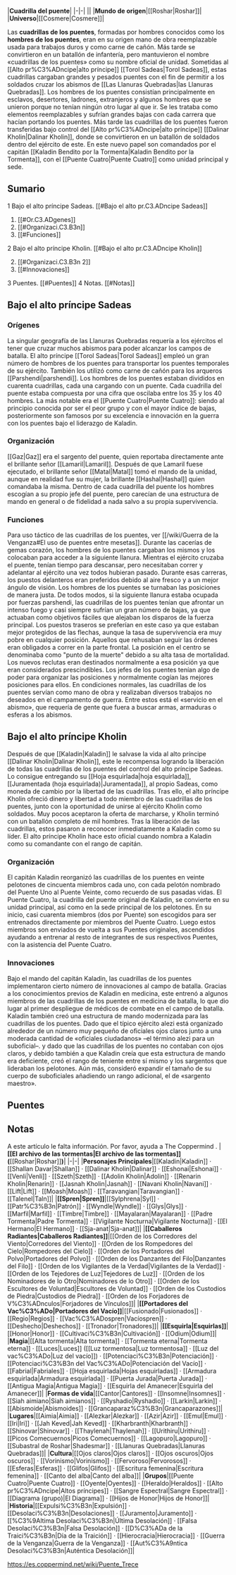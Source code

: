 

|**Cuadrilla del puente**|
|-|-|
||
|**Mundo de origen**|[[Roshar\|Roshar]]|
|**Universo**|[[Cosmere\|Cosmere]]|

Las **cuadrillas de los puentes**, formadas por hombres conocidos como los **hombres de los puentes**, eran en su origen mano de obra reemplazable usada para trabajos duros y como carne de cañón. Más tarde se convirtieron en un batallón de infantería, pero mantuvieron el nombre «cuadrillas de los puentes» como su nombre oficial de unidad.
Sometidas al [[Alto pr%C3%ADncipe\|alto príncipe]] [[Torol Sadeas\|Torol Sadeas]], estas cuadrillas cargaban grandes y pesados puentes con el fin de permitir a los soldados cruzar los abismos de [[Las Llanuras Quebradas\|las Llanuras Quebradas]]. Los hombres de los puentes consistían principalmente en esclavos, desertores, ladrones, extranjeros y algunos hombres que se unieron porque no tenían ningún otro lugar al que ir. Se les trataba como elementos reemplazables y sufrían grandes bajas con cada carrera que hacían portando los puentes.
Más tarde las cuadrillas de los puentes fueron transferidas bajo control del [[Alto pr%C3%ADncipe\|alto príncipe]] [[Dalinar Kholin\|Dalinar Kholin]], donde se convirtieron en un batallón de soldados dentro del ejército de este. En este nuevo papel son comandados por el capitán [[Kaladin Bendito por la Tormenta\|Kaladin Bendito por la Tormenta]], con el [[Puente Cuatro\|Puente Cuatro]] como unidad principal y sede.

## Sumario

1 Bajo el alto príncipe Sadeas. [[#Bajo el alto pr.C3.ADncipe Sadeas]] 

1. [[#Or.C3.ADgenes]] 
1. [[#Organizaci.C3.B3n]] 
1. [[#Funciones]] 


2 Bajo el alto príncipe Kholin. [[#Bajo el alto pr.C3.ADncipe Kholin]] 

2. [[#Organizaci.C3.B3n 2]] 
2. [[#Innovaciones]] 


3 Puentes. [[#Puentes]] 
4 Notas. [[#Notas]] 


## Bajo el alto príncipe Sadeas
 
### Orígenes
La singular geografía de las Llanuras Quebradas requería a los ejércitos el tener que cruzar muchos abismos para poder alcanzar los campos de batalla. El alto príncipe [[Torol Sadeas\|Torol Sadeas]] empleó un gran número de hombres de los puentes para transportar los puentes temporales de su ejército. También los utilizó como carne de cañón para los arqueros [[Parshendi\|parshendi]].
Los hombres de los puentes estaban divididos en cuarenta cuadrillas, cada una cargando con un puente. Cada cuadrilla del puente estaba compuesta por una cifra que oscilaba entre los 35 y los 40 hombres. La más notable era el [[Puente Cuatro\|Puente Cuatro]]: siendo al principio conocida por ser el peor grupo y con el mayor índice de bajas, posteriormente son famosos por su excelencia e innovación en la guerra con los puentes bajo el liderazgo de Kaladin.

### Organización
[[Gaz\|Gaz]] era el sargento del puente, quien reportaba directamente ante el brillante señor [[Lamaril\|Lamaril]]. Después de que Lamaril fuese ejecutado, el brillante señor [[Matal\|Matal]] tomó el mando de la unidad, aunque en realidad fue su mujer, la brillante [[Hashal\|Hashal]] quien comandaba la misma. Dentro de cada cuadrilla del puente los hombres escogían a su propio jefe del puente, pero carecían de una estructura de mando en general o de fidelidad a nada salvo a su propia supervivencia.

### Funciones
Para uso táctico de las cuadrillas de los puentes, ver [[/wiki/Guerra de la Venganza#El uso de puentes entre mesetas]].
Durante las cacerías de gemas corazón, los hombres de los puentes cargaban los mismos y los colocaban para acceder a la siguiente llanura. Mientras el ejército cruzaba el puente, tenían tiempo para descansar, pero necesitaban correr y adelantar al ejército una vez todos hubieran pasado. Durante esas carreras, los puestos delanteros eran preferidos debido al aire fresco y a un mejor ángulo de visión. Los hombres de los puentes se turnaban las posiciones de manera justa. De todos modos, si la siguiente llanura estaba ocupada por fuerzas parshendi, las cuadrillas de los puentes tenían que afrontar un intenso fuego y casi siempre sufrían un gran número de bajas, ya que actuaban como objetivos fáciles que alejaban los disparos de la fuerza principal. Los puestos traseros se preferían en este caso ya que estaban mejor protegidos de las flechas, aunque la tasa de supervivencia era muy pobre en cualquier posición. Aquellos que rehusaban seguir las órdenes eran obligados a correr en la parte frontal. La posición en el centro se denominaba como "punto de la muerte" debido a su alta tasa de mortalidad. Los nuevos reclutas eran destinados normalmente a esa posición ya que eran considerados prescindibles.  Los jefes de los puentes tenían algo de poder para organizar las posiciones y normalmente cogían las mejores posiciones para ellos.
En condiciones normales, las cuadrillas de los puentes servían como mano de obra y realizaban diversos trabajos no deseados en el campamento de guerra. Entre estos está el «servicio en el abismo», que requería de gente que fuera a buscar armas, armaduras o esferas a los abismos.

## Bajo el alto príncipe Kholin
Después de que [[Kaladin\|Kaladin]] le salvase la vida al alto príncipe [[Dalinar Kholin\|Dalinar Kholin]], este le recompensa logrando la liberación de todas las cuadrillas de los puentes del control del alto príncipe Sadeas. Lo consigue entregando su [[Hoja esquirlada\|hoja esquirlada]], [[Juramentada (hoja esquirlada)\|Juramentada]], al propio Sadeas, como moneda de cambio por la libertad de las cuadrillas.
Tras ello, el alto príncipe Kholin ofreció dinero y libertad a todo miembro de las cuadrillas de los puentes, junto con la oportunidad de unirse al ejército Kholin como soldados. Muy pocos aceptaron la oferta de marcharse, y Kholin terminó con un batallón completo de mil hombres.
Tras la liberación de las cuadrillas, estos pasaron a reconocer inmediatamente a Kaladin como su líder. El alto príncipe Kholin hace esto oficial cuando nombra a Kaladin como su comandante con el rango de capitán.

### Organización
El capitán Kaladin reorganizó las cuadrillas de los puentes en veinte pelotones de cincuenta miembros cada uno, con cada pelotón nombrado del Puente Uno al Puente Veinte, como recuerdo de sus pasadas vidas.
El Puente Cuatro, la cuadrilla del puente original de Kaladin, se convierte en su unidad principal, así como en la sede principal de los pelotones. En su inicio, casi cuarenta miembros (dos por Puente) son escogidos para ser entrenados directamente por miembros del Puente Cuatro. Luego estos miembros son enviados de vuelta a sus Puentes originales, ascendidos ayudando a entrenar al resto de integrantes de sus respectivos Puentes, con la asistencia del Puente Cuatro.

### Innovaciones
Bajo el mando del capitán Kaladin, las cuadrillas de los puentes implementaron cierto número de innovaciones al campo de batalla.
Gracias a los conocimientos previos de Kaladin en medicina, este entrenó a algunos miembros de las cuadrillas de los puentes en medicina de batalla, lo que dio lugar al primer despliegue de médicos de combate en el campo de batalla.
Kaladin también creó una estructura de mando modernizada para las cuadrillas de los puentes. Dado que el típico ejército alezi está organizado alrededor de un número muy pequeño de oficiales ojos claros junto a una moderada cantidad de «oficiales ciudadanos» –el término alezi para un suboficial–. y dado que las cuadrillas de los puentes no contaban con ojos claros, y debido también a que Kaladin creía que esta estructura de mando era deficiente, creó el rango de teniente entre sí mismo y los sargentos que lideraban los pelotones. Aún más, consideró expandir el tamaño de su cuerpo de suboficiales añadiendo un rango adicional, el de «sargento maestro».

## Puentes

## Notas

A este artículo le falta información. Por favor, ayuda a The Coppermind .
|**[[El archivo de las tormentas\|El archivo de las tormentas]] (**[[Roshar\|Roshar]]**)**|
|-|-|
|**Personajes Principales**|[[Kaladin\|Kaladin]] · [[Shallan Davar\|Shallan]] · [[Dalinar Kholin\|Dalinar]] · [[Eshonai\|Eshonai]] · [[Venli\|Venli]] · [[Szeth\|Szeth]] · [[Adolin Kholin\|Adolin]] · [[Renarin Kholin\|Renarin]] · [[Jasnah Kholin\|Jasnah]] · [[Navani Kholin\|Navani]] · [[Lift\|Lift]] · [[Moash\|Moash]] · [[Taravangian\|Taravangian]] · [[Talenel\|Taln]]|
|**[[Spren\|Spren]]**|[[Sylphrena\|Syl]] · [[Patr%C3%B3n\|Patrón]] · [[Wyndle\|Wyndle]] · [[Glys\|Glys]] · [[Marfil\|Marfil]] · [[Timbre\|Timbre]] · [[Mayalaran\|Mayalaran]] · [[Padre Tormenta\|Padre Tormenta]] · [[Vigilante Nocturna\|Vigilante Nocturna]] · [[El Hermano\|El Hermano]] · [[Sja-anat\|Sja-anat]]|
|**[[Caballeros Radiantes\|Caballeros Radiantes]]**|[[Orden de los Corredores del Viento\|Corredores del Viento]] · [[Orden de los Rompedores del Cielo\|Rompedores del Cielo]] · [[Orden de los Portadores del Polvo\|Portadores del Polvo]] · [[Orden de los Danzantes del Filo\|Danzantes del Filo]] · [[Orden de los Vigilantes de la Verdad\|Vigilantes de la Verdad]] · [[Orden de los Tejedores de Luz\|Tejedores de Luz]] · [[Orden de los Nominadores de lo Otro\|Nominadores de lo Otro]] · [[Orden de los Escultores de Voluntad\|Escultores de Voluntad]] · [[Orden de los Custodios de Piedra\|Custodios de Piedra]] · [[Orden de los Forjadores de V%C3%ADnculos\|Forjadores de Vínculos]]|
|**[[Portadores del Vac%C3%ADo\|Portadores del Vacío]]**|[[Fusionado\|Fusionados]] · [[Regio\|Regios]] · [[Vac%C3%ADospren\|Vacíospren]] · [[Deshecho\|Deshechos]] · [[Tronador\|Tronadores]]|
|**[[Esquirla\|Esquirlas]]**|[[Honor\|Honor]] · [[Cultivaci%C3%B3n\|Cultivación]] · [[Odium\|Odium]]|
|**Magia**|[[Alta tormenta\|Alta tormenta]] · [[Tormenta eterna\|Tormenta eterna]] · [[Luces\|Luces]] ([[Luz tormentosa\|Luz tormentosa]] · [[Luz del vac%C3%ADo\|Luz del vacío]]) · [[Potenciaci%C3%B3n\|Potenciación]] · [[Potenciaci%C3%B3n del Vac%C3%ADo\|Potenciación del Vacío]] · [[Fabrial\|Fabriales]] · [[Hoja esquirlada\|Hojas esquirladas]] · [[Armadura esquirlada\|Armadura esquirlada]] · [[Puerta Jurada\|Puerta Jurada]] · [[Antigua Magia\|Antigua Magia]] · [[Esquirla del Amanecer\|Esquirla del Amanecer]]|
|**Formas de vida**|[[Cantor\|Cantores]] · [[Insomne\|Insomnes]] · [[Siah aimiano\|Siah aimianos]] · [[Ryshadio\|Ryshadio]] · [[Larkin\|Larkin]] · [[Abismoide\|Abismoides]] · [[Grancaparaz%C3%B3n\|Grancaparazones]]|
|**Lugares**|[[Aimia\|Aimia]] · [[Alezkar\|Alezkar]] · [[Azir\|Azir]] · [[Emul\|Emul]] · [[Iri\|Iri]] · [[Jah Keved\|Jah Keved]] · [[Kharbranth\|Kharbranth]] · [[Shinovar\|Shinovar]] · [[Thaylenah\|Thaylenah]] · [[Urithiru\|Urithiru]] · [[Picos Comecuernos\|Picos Comecuernos]] · [[Lagopuro\|Lagopuro]] · [[Subastral de Roshar\|Shadesmar]] · [[Llanuras Quebradas\|Llanuras Quebradas]]|
|**Cultura**|[[Ojos claros\|Ojos claros]] · [[Ojos oscuros\|Ojos oscuros]] · [[Vorinismo\|Vorinismo]] · [[Fervoroso\|Fervorosos]] · [[Esferas\|Esferas]] · [[Glifos\|Glifos]] · [[Escritura femenina\|Escritura femenina]] · [[Canto del alba\|Canto del alba]]|
|**Grupos**|[[Puente Cuatro\|Puente Cuatro]] · [[Oyente\|Oyentes]] · [[Heraldo\|Heraldos]] · [[Alto pr%C3%ADncipe\|Altos príncipes]] · [[Sangre Espectral\|Sangre Espectral]] · [[Diagrama (grupo)\|El Diagrama]] · [[Hijos de Honor\|Hijos de Honor]]|
|**Historia**|[[Expulsi%C3%B3n\|Expulsión]] · [[Desolaci%C3%B3n\|Desolaciones]] · [[Juramento\|Juramento]] · [[%C3%9Altima Desolaci%C3%B3n\|Última Desolación]] · [[Falsa Desolaci%C3%B3n\|Falsa Desolación]] · [[D%C3%ADa de la Traici%C3%B3n\|Día de la Traición]] · [[Hierocracia\|Hierocracia]] · [[Guerra de la Venganza\|Guerra de la Venganza]] · [[Aut%C3%A9ntica Desolaci%C3%B3n\|Auténtica Desolación]]|



https://es.coppermind.net/wiki/Puente_Trece